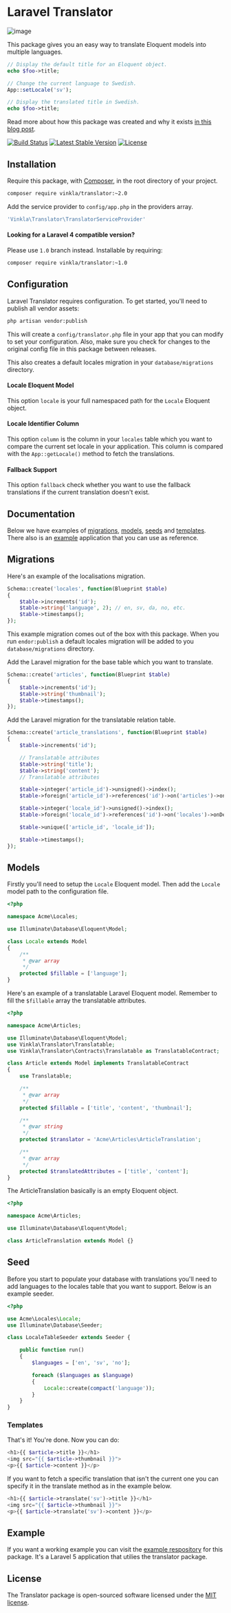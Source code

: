 Laravel Translator
==================

![image](https://raw.githubusercontent.com/vinkla/vinkla.github.io/master/images/laravel-translator.png)

This package gives you an easy way to translate Eloquent models into multiple languages.

```php
// Display the default title for an Eloquent object.
echo $foo->title;

// Change the current language to Swedish.
App::setLocale('sv');

// Display the translated title in Swedish.
echo $foo->title;
```
Read more about how this package was created and why it exists [in this blog post](http://vinkla.com/2014/11/laravel-translator/).

[![Build Status](https://img.shields.io/travis/vinkla/translator/master.svg?style=flat)](https://travis-ci.org/vinkla/translator)
[![Latest Stable Version](http://img.shields.io/packagist/v/vinkla/translator.svg?style=flat)](https://packagist.org/packages/vinkla/translator)
[![License](https://img.shields.io/packagist/l/vinkla/translator.svg?style=flat)](https://packagist.org/packages/vinkla/translator)

## Installation

Require this package, with [Composer](https://getcomposer.org/), in the root directory of your project.

```bash
composer require vinkla/translator:~2.0
```

Add the service provider to `config/app.php` in the providers array.

```bash
'Vinkla\Translator\TranslatorServiceProvider'
```

#### Looking for a Laravel 4 compatible version?

Please use `1.0` branch instead. Installable by requiring:

```bash
composer require vinkla/translator:~1.0
```

## Configuration

Laravel Translator requires configuration. To get started, you'll need to publish all vendor assets:
```bash
php artisan vendor:publish
```

This will create a `config/translator.php` file in your app that you can modify to set your configuration. Also, make sure you check for changes to the original config file in this package between releases.

This also creates a default locales migration in your `database/migrations` directory.

#### Locale Eloquent Model
This option `locale` is your full namespaced path for the `Locale` Eloquent object.

#### Locale Identifier Column
This option `column` is the column in your `locales` table which you want to compare the current set locale in your application. This column is compared with the `App::getLocale()` method to fetch the translations.

#### Fallback Support
This option `fallback` check whether you want to use the fallback translations if the current translation doesn't exist.

## Documentation

Below we have examples of [migrations](#migrations), [models](#models), [seeds](#seeds) and [templates](#templates). There also is an [example](#example) application that you can use as reference.

## Migrations

Here's an example of the localisations migration.

```php
Schema::create('locales', function(Blueprint $table)
{
	$table->increments('id');
	$table->string('language', 2); // en, sv, da, no, etc.
	$table->timestamps();
});
```

This example migration comes out of the box with this package. When you run `endor:publish` a default locales migration will be added to you `database/migrations` directory.

Add the Laravel migration for the base table which you want to translate.

```php
Schema::create('articles', function(Blueprint $table)
{
	$table->increments('id');
	$table->string('thumbnail');
	$table->timestamps();
});
```

Add the Laravel migration for the translatable relation table.

```php
Schema::create('article_translations', function(Blueprint $table)
{
	$table->increments('id');

	// Translatable attributes
	$table->string('title');
	$table->string('content');
	// Translatable attributes

	$table->integer('article_id')->unsigned()->index();
	$table->foreign('article_id')->references('id')->on('articles')->onDelete('cascade');

	$table->integer('locale_id')->unsigned()->index();
	$table->foreign('locale_id')->references('id')->on('locales')->onDelete('cascade');

	$table->unique(['article_id', 'locale_id']);

	$table->timestamps();
});
```

## Models
Firstly you'll need to setup the `Locale` Eloquent model. Then add the `Locale` model path to the configuration file.

```php
<?php

namespace Acme\Locales;

use Illuminate\Database\Eloquent\Model;

class Locale extends Model
{
	/**
	 * @var array
	 */
	protected $fillable = ['language'];
}
```

Here's an example of a translatable Laravel Eloquent model. Remember to fill the `$fillable` array the translatable attributes.


```php
<?php

namespace Acme\Articles;

use Illuminate\Database\Eloquent\Model;
use Vinkla\Translator\Translatable;
use Vinkla\Translator\Contracts\Translatable as TranslatableContract;

class Article extends Model implements TranslatableContract
{
	use Translatable;

	/**
	 * @var array
	 */
	protected $fillable = ['title', 'content', 'thumbnail'];

	/**
	 * @var string
	 */
	protected $translator = 'Acme\Articles\ArticleTranslation';

	/**
	 * @var array
	 */
	protected $translatedAttributes = ['title', 'content'];
}
```

The ArticleTranslation basically is an empty Eloquent object.
```php
<?php

namespace Acme\Articles;

use Illuminate\Database\Eloquent\Model;

class ArticleTranslation extends Model {}
```

## Seed
Before you start to populate your database with translations you'll need to add languages to the locales table that you want to support. Below is an example seeder.

```php
<?php

use Acme\Locales\Locale;
use Illuminate\Database\Seeder;

class LocaleTableSeeder extends Seeder {

	public function run()
	{
		$languages = ['en', 'sv', 'no'];

		foreach ($languages as $language)
		{
			Locale::create(compact('language'));
		}
	}
}
```

### Templates

That's it! You're done. Now you can do:
```php
<h1>{{ $article->title }}</h1>
<img src="{{ $article->thumbnail }}">
<p>{{ $article->content }}</p>
```

If you want to fetch a specific translation that isn't the current one you can specify it in the translate method as in the example below.
```php
<h1>{{ $article->translate('sv')->title }}</h1>
<img src="{{ $article->thumbnail }}">
<p>{{ $article->translate('sv')->content }}</p>
```

## Example
If you want a working example you can visit the [example respository](https://github.com/vinkla/translator-example) for this package. It's a Laravel 5 application that utilies the translator package.

## License

The Translator package is open-sourced software licensed under the [MIT license](http://opensource.org/licenses/MIT).
